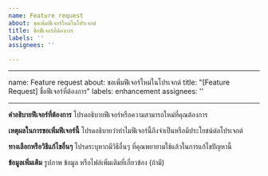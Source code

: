 ```yaml
---
name: Feature request
about: ขอเพิ่มฟีเจอร์ใหม่ในโปรเจกต์
title: ชื่อฟีเจอร์ที่ต้องการ
labels: ''
assignees: ''

---
```


---
name: Feature request
about: ขอเพิ่มฟีเจอร์ใหม่ในโปรเจกต์
title: "[Feature Request] ชื่อฟีเจอร์ที่ต้องการ"
labels: enhancement
assignees: ''

---

**คำอธิบายฟีเจอร์ที่ต้องการ**
โปรดอธิบายฟีเจอร์หรือความสามารถใหม่ที่คุณต้องการ

**เหตุผลในการขอเพิ่มฟีเจอร์นี้**
โปรดอธิบายว่าทำไมฟีเจอร์นี้ถึงจำเป็นหรือมีประโยชน์ต่อโปรเจกต์

**ทางเลือกหรือวิธีแก้ไขอื่นๆ**
โปรดระบุหากมีวิธีอื่นๆ ที่คุณพยายามใช้แล้วในการแก้ไขปัญหานี้

**ข้อมูลเพิ่มเติม**
รูปภาพ ข้อมูล หรือไฟล์เพิ่มเติมที่เกี่ยวข้อง (ถ้ามี)
